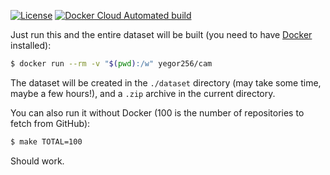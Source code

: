 [![License](https://img.shields.io/badge/license-MIT-green.svg)](https://github.com/yegor256/ctors-vs-size/blob/master/LICENSE.txt)
[![Docker Cloud Automated build](https://img.shields.io/docker/cloud/automated/yegor256/cam)](https://hub.docker.com/r/yegor256/cam)

Just run this and the entire dataset will be built
(you need to have [Docker](https://docs.docker.com/get-docker/) installed):

```bash
$ docker run --rm -v "$(pwd):/w" yegor256/cam
```

The dataset will be created in the `./dataset` directory (may take some time,
maybe a few hours!), and a `.zip` archive in the current directory.

You can also run it without Docker (100 is the number of repositories to fetch from GitHub):

```bash
$ make TOTAL=100
```

Should work.